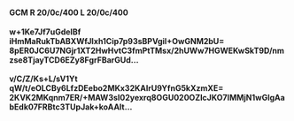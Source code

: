 #### GCM R 20/0c/400 L 20/0c/400
**w+1Ke7Jf7uGdeIBf**<br/>**iHmMaRukTbABXWfJIxh1Cip7p93sBPVgiI+OwGNM2bU=**<br/>**8pER0JC6U7NGjr1XT2HwHvtC3fmPtTMsx/2hUWw7HGWEKwSkT9D/nmzse8TjayTCD6EZy8FgrFBarGUd...**<br/><br/>
**v/C/Z/Ks+L/sV1Yt**<br/>**qW/t/eOLCBy6LfzDEebo2MKx32KAlrU9YfnG5kXzmXE=**<br/>**2KVK2MKqnm7ER/+MAW3sI02yexrq8OGU020OZIcJKO7IMMjN1wGlgAabEdk07FRBtc3TUpJak+koAAlt...**